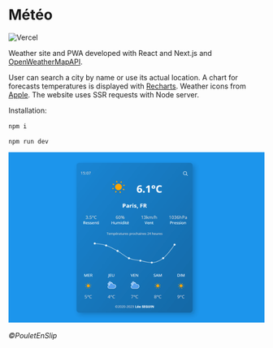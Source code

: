 # Météo

![Vercel](https://vercelbadge.vercel.app/api/pouletenslip/meteo)

Weather site and PWA developed with React and Next.js and [OpenWeatherMapAPI](https://openweathermap.org/api).

User can search a city by name or use its actual location.
A chart for forecasts temperatures is displayed with [Recharts](https://recharts.org/en-US/).
Weather icons from [Apple](https://support.apple.com/fr-fr/guide/iphone/iph4305794fb/15.0/ios/15.0).
The website uses SSR requests with Node server.

Installation:
```
npm i
```
```
npm run dev
```

![0](https://github.com/PouletEnSlip/Meteo/blob/main/image.png)

_©PouletEnSlip_
